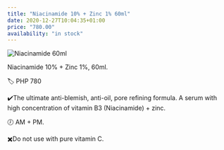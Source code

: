 ```yaml
---
title: "Niacinamide 10% + Zinc 1% 60ml"
date: 2020-12-27T10:04:35+01:00
price: "780.00"
availability: "in stock"
---
```


![Niacinamide 60ml](/images/5EA4DFDB-7B8A-46B9-92D3-055AAAA36B07.jpg)

Niacinamide 10% + Zinc 1%, 60ml.


🏷 PHP 780


✔️The ultimate anti-blemish, anti-oil, pore refining formula. A serum with high concentration of vitamin B3 (Niacinamide) + zinc.


🕖 AM + PM.


✖️Do not use with pure vitamin C.
